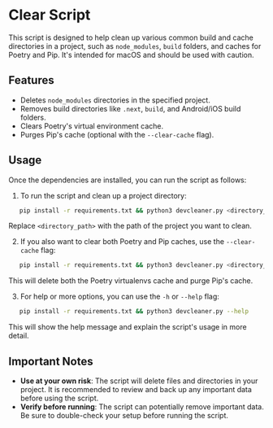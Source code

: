 # Clear Script

This script is designed to help clean up various common build and cache directories in a project, such as `node_modules`, `build` folders, and caches for Poetry and Pip. It's intended for macOS and should be used with caution.

## Features

- Deletes `node_modules` directories in the specified project.
- Removes build directories like `.next`, `build`, and Android/iOS build folders.
- Clears Poetry's virtual environment cache.
- Purges Pip's cache (optional with the `--clear-cache` flag).

## Usage

Once the dependencies are installed, you can run the script as follows:

1. To run the script and clean up a project directory:
```bash
   pip install -r requirements.txt && python3 devcleaner.py <directory_path>
```
   Replace `<directory_path>` with the path of the project you want to clean.

2. If you also want to clear both Poetry and Pip caches, use the `--clear-cache` flag:
```bash
   pip install -r requirements.txt && python3 devcleaner.py <directory_path> --clear-cache
```
   This will delete both the Poetry virtualenvs cache and purge Pip's cache.

3. For help or more options, you can use the `-h` or `--help` flag:
```bash
   pip install -r requirements.txt && python3 devcleaner.py --help
```
   This will show the help message and explain the script's usage in more detail.

## Important Notes

- **Use at your own risk**: The script will delete files and directories in your project. It is recommended to review and back up any important data before using the script.
- **Verify before running**: The script can potentially remove important data. Be sure to double-check your setup before running the script.
